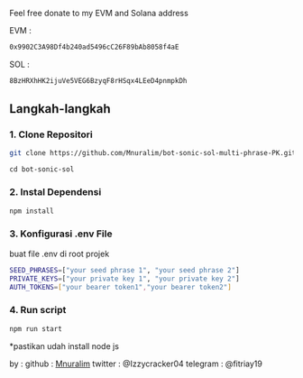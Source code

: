 Feel free donate to my EVM and Solana address

EVM :

```bash
0x9902C3A98Df4b240ad5496cC26F89bAb8058f4aE
```

SOL :

```bash
8BzHRXhHK2ijuVe5VEG6BzyqF8rHSqx4LEeD4pnmpkDh
```

## Langkah-langkah

### 1. Clone Repositori

```bash
git clone https://github.com/Mnuralim/bot-sonic-sol-multi-phrase-PK.git
```

```
cd bot-sonic-sol
```

### 2. Instal Dependensi

```bash
npm install
```

### 3. Konfigurasi .env File

buat file .env di root projek

```bash
SEED_PHRASES=["your seed phrase 1", "your seed phrase 2"]
PRIVATE_KEYS=["your private key 1", "your private key 2"]
AUTH_TOKENS=["your bearer token1","your bearer token2"]
```

### 4. Run script

```bash
npm run start
```

\*pastikan udah install node js

by :
github : [Mnuralim](https://github.com/Mnuralim)
twitter : @Izzycracker04
telegram : @fitriay19
